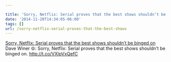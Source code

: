 ```yaml
---

title: 'Sorry, Netflix: Serial proves that the best shows shouldn’t be binged on'
date: '2014-11-20T14:34:05-06:00'
tags: []
url: /sorry-netflix-serial-proves-that-the-best-shows
---
```

<a href="http://qz.com/298820/sorry-netflix-serial-proves-that-the-best-shows-shouldnt-be-binged-on/">Sorry, Netflix: Serial proves that the best shows shouldn’t be binged on</a><br/>Dave Winer ☮: Sorry, Netflix: Serial proves that the best shows shouldn’t be binged on. <a href="http://t.co/VXlpVxQefC" target="_blank">http://t.co/VXlpVxQefC</a>
